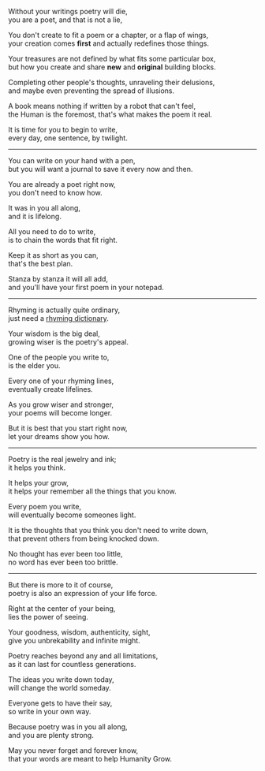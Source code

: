 Without your writings poetry will die,\
you are a poet, and that is not a lie,

You don't create to fit a poem or a chapter, or a flap of wings,\
your creation comes **first** and actually redefines those things.

Your treasures are not defined by what fits some particular box,\
but how you create and share **new** and **original** building blocks.

Completing other people's thoughts, unraveling their delusions,\
and maybe even preventing the spread of illusions.

A book means nothing if written by a robot that can't feel,\
the Human is the foremost, that's what makes the poem it real.

It is time for you to begin to write,\
every day, one sentence, by twilight.

---

You can write on your hand with a pen,\
but you will want a journal to save it every now and then.

You are already a poet right now,\
you don't need to know how.

It was in you all along,\
and it is lifelong.

All you need to do to write,\
is to chain the words that fit right.

Keep it as short as you can,\
that's the best plan.

Stanza by stanza it will all add,\
and you'll have your first poem in your notepad.

---

Rhyming is actually quite ordinary,\
just need a [rhyming dictionary](https://www.google.com/search?q=rhyming+dictionary).

Your wisdom is the big deal,\
growing wiser is the poetry's appeal.

One of the people you write to,\
is the elder you.

Every one of your rhyming lines,\
eventually create lifelines.

As you grow wiser and stronger,\
your poems will become longer.

But it is best that you start right now,\
let your dreams show you how.

---

Poetry is the real jewelry and ink;\
it helps you think.

It helps your grow,\
it helps your remember all the things that you know.

Every poem you write,\
will eventually become someones light.

It is the thoughts that you think you don't need to write down,\
that prevent others from being knocked down.

No thought has ever been too little,\
no word has ever been too brittle.

---

But there is more to it of course,\
poetry is also an expression of your life force.

Right at the center of your being,\
lies the power of seeing.

Your goodness, wisdom, authenticity, sight,\
give you unbrekability and infinite might.

Poetry reaches beyond any and all limitations,\
as it can last for countless generations.

The ideas you write down today,\
will change the world someday.

Everyone gets to have their say,\
so write in your own way.

Because poetry was in you all along,\
and you are plenty strong.

May you never forget and forever know,\
that your words are meant to help Humanity Grow.
